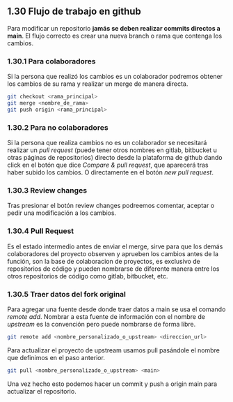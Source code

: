 ## 1.30 Flujo de trabajo en github

Para modificar un repositorio **jamás se deben realizar commits directos
a main**. El flujo correcto es crear una nueva branch o rama que
contenga los cambios.

### 1.30.1 Para colaboradores

Si la persona que realizó los cambios es un colaborador podremos obtener
los cambios de su rama y realizar un merge de manera directa.

``` bash
git checkout <rama_principal>
git merge <nombre_de_rama>
git push origin <rama_principal>
```

### 1.30.2 Para no colaboradores

Si la persona que realiza cambios no es un colaborador se necesitará
realizar un *pull request* (puede tener otros nombres en gitlab,
bitbucket u otras páginas de repositorios) directo desde la plataforma
de github dando click en el botón que dice *Compare & pull request*, que
aparecerá tras haber subido los cambios. O directamente en el botón *new
pull request*.

### 1.30.3 Review changes

Tras presionar el botón review changes podreemos comentar, aceptar o
pedir una modificación a los cambios.

### 1.30.4 Pull Request

Es el estado intermedio antes de enviar el merge, sirve para que los
demás colaboradores del proyecto observen y aprueben los cambios antes
de la función, son la base de colaboracion de proyectos, es exclusivo de
repositorios de código y pueden nombrarse de diferente manera entre los
otros repositorios de código como gitlab, bitbucket, etc.

### 1.30.5 Traer datos del fork original

Para agregar una fuente desde donde traer datos a main se usa el comando
*remote add*. Nombrar a esta fuente de información con el nombre de
*upstream* es la convención pero puede nombrarse de forma libre.

``` bash
git remote add <nombre_personalizado_o_upstream> <direccion_url>
```

Para actualizar el proyecto de upstream usamos pull pasándole el nombre
que definimos en el paso anterior.

``` bash
git pull <nombre_personalizado_o_upstream> <main>
```

Una vez hecho esto podemos hacer un commit y push a origin main para
actualizar el repositorio.

